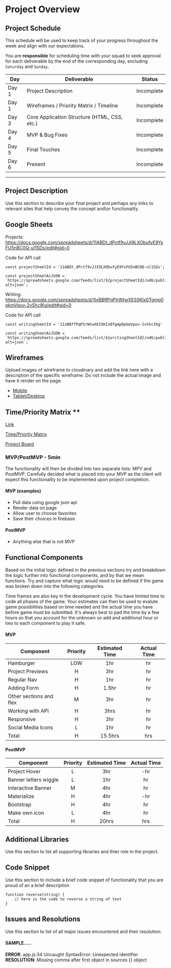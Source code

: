 # Project Overview

## Project Schedule

This schedule will be used to keep track of your progress throughout the week and align with our expectations.  

You are **responsible** for scheduling time with your squad to seek approval for each deliverable by the end of the corresponding day, excluding `Saturday` and `Sunday`.

| Day   | Deliverable                                  | Status     |
| ----- | -------------------------------------------- | ---------- |
| Day 1 | Project Description                          | Incomplete |
| Day 1 | Wireframes / Priority Matrix / Timeline      | Incomplete |
| Day 3 | Core Application Structure (HTML, CSS, etc.) | Incomplete |
| Day 4 | MVP & Bug Fixes                              | Incomplete |
| Day 5 | Final Touches                                | Incomplete |
| Day 6 | Present                                      | Incomplete |
****

## Project Description

Use this section to describe your final project and perhaps any links to relevant sites that help convey the concept and\or functionality.

## Google Sheets

Projects: https://docs.google.com/spreadsheets/d/11ABDt_dPctf9vJJI9LXObufyE9YsFU5nBC0Q-ul1SDs/edit#gid=0

Code for API call

```
const projectSheetId = '11ABDt_dPctf9vJJI9LXObufyE9YsFU5nBC0Q-ul1SDs';

const projectSheetAsJSON = `https://spreadsheets.google.com/feeds/list/${projectSheetId}/od6/public/values?alt=json`;
```

Writing: https://docs.google.com/spreadsheets/d/1IxBBffPqPIrWtwXES5KIx0Tgmp0pkmVpov-2vShcIKg/edit#gid=0


Code for API call

```
const writingSheetId = '1IxBBffPqPIrWtwXES5KIx0Tgmp0pkmVpov-2vShcIKg'

const writingSheetAsJSON = `https://spreadsheets.google.com/feeds/list/${writingSheetId}/od6/public/values?alt=json`;
```

## Wireframes

Upload images of wireframe to cloudinary and add the link here with a description of the specific wireframe. Do not include the actual image and have it render on the page.  

- [Mobile](https://www.figma.com/file/JB6GqmSZr7pw6Ii8SYEfvl/Sam-Casey-Mobile-Portfolio-Mockup?node-id=0%3A1)
- [Tablet/Desktop](https://www.figma.com/file/6IdD6UC5LmnGTkX4Xg9ivB/Sam-Casey-Tablet-Desktop-Portfolio-Mockup?node-id=0%3A1)


## Time/Priority Matrix **

[Link](https://res.cloudinary.com/jkeohan/image/upload/a_270/v1591621734/project1_matrix_ocy5gc_h1kg0m.jpg)

[Time/Priority Matrix](https://res.cloudinary.com/scimgcloud/image/upload/v1600035649/4E277634-FF82-4663-B6BA-161F7F497FBC_fvwhya.jpg)

[Project Board](https://www.notion.so/3e36fb2a464f4f52ac76f4eb817e3169?v=b300bc85d2af455097276496b9893ed0) 

### MVP/PostMVP - 5min

The functionality will then be divided into two separate lists: MPV and PostMVP.  Carefully decided what is placed into your MVP as the client will expect this functionality to be implemented upon project completion.  

#### MVP (examples)

- Pull data using google json api
- Render data on page 
- Allow user to choose favorites 
- Save their choices in firebase

#### PostMVP 

- Anything else that is not MVP

## Functional Components

Based on the initial logic defined in the previous sections try and breakdown the logic further into functional components, and by that we mean functions.  Try and capture what logic would need to be defined if the game was broken down into the following categories.

Time frames are also key in the development cycle.  You have limited time to code all phases of the game.  Your estimates can then be used to evalute game possibilities based on time needed and the actual time you have before game must be submitted. It's always best to pad the time by a few hours so that you account for the unknown so add and additional hour or two to each component to play it safe.

#### MVP
| Component               | Priority | Estimated Time | Actual Time |
| ----------------------- | :------: | :------------: | :---------: |
| Hamburger               |   LOW    |      1hr       |     hr      |
| Project Previews        |    H     |      3hr       |     hr      |
| Regular Nav             |    H     |      1hr       |     hr      |
| Adding Form             |    H     |     1.5hr      |     hr      |
| Other sections and flex |    M     |      3hr       |     hr      |
| Working with API        |    H     |      3hrs      |     hr      |
| Responsive              |    H     |      3hr       |     hr      | hr |
| Social Media Icons      |    L     |      1hr       |     hr      |
| Total                   |    H     |    15.5hrs     |     hrs     |

#### PostMVP
| Component             | Priority | Estimated Time | Actual Time |
| --------------------- | :------: | :------------: | :---------: |
| Project Hover         |    L     |      3hr       |     -hr     | hr |
| Banner letters wiggle |    L     |      1hr       |     hr      |
| Interactive Banner    |    M     |      4hr       |     hr      |
| Materialize           |    H     |      4hr       |     -hr     | hr |
| Bootstrap             |    H     |      4hr       |     hr      |
| Make own icon         |    L     |      4hr       |     hr      |
| Total                 |    H     |     20hrs      |     hrs     |

## Additional Libraries
 Use this section to list all supporting libraries and thier role in the project. 

## Code Snippet

Use this section to include a brief code snippet of functionality that you are proud of an a brief description  

```
function reverse(string) {
	// here is the code to reverse a string of text
}
```

## Issues and Resolutions
 Use this section to list of all major issues encountered and their resolution.

#### SAMPLE.....
**ERROR**: app.js:34 Uncaught SyntaxError: Unexpected identifier                                
**RESOLUTION**: Missing comma after first object in sources {} object
